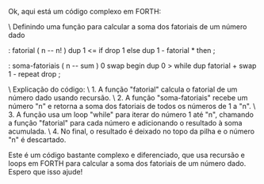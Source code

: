 Ok, aqui está um código complexo em FORTH:

\ Definindo uma função para calcular a soma dos fatoriais de um número dado

: fatorial ( n -- n! ) dup 1 <= if drop 1 else dup 1 - fatorial * then ;

: soma-fatoriais ( n -- sum )
    0 swap begin dup 0 > while dup fatorial + swap 1 - repeat drop ;

\ Explicação do código:
\ 1. A função "fatorial" calcula o fatorial de um número dado usando recursão.
\ 2. A função "soma-fatoriais" recebe um número "n" e retorna a soma dos fatoriais de todos os números de 1 a "n".
\ 3. A função usa um loop "while" para iterar do número 1 até "n", chamando a função "fatorial" para cada número e adicionando o resultado à soma acumulada.
\ 4. No final, o resultado é deixado no topo da pilha e o número "n" é descartado.

Este é um código bastante complexo e diferenciado, que usa recursão e loops em FORTH para calcular a soma dos fatoriais de um número dado. Espero que isso ajude!